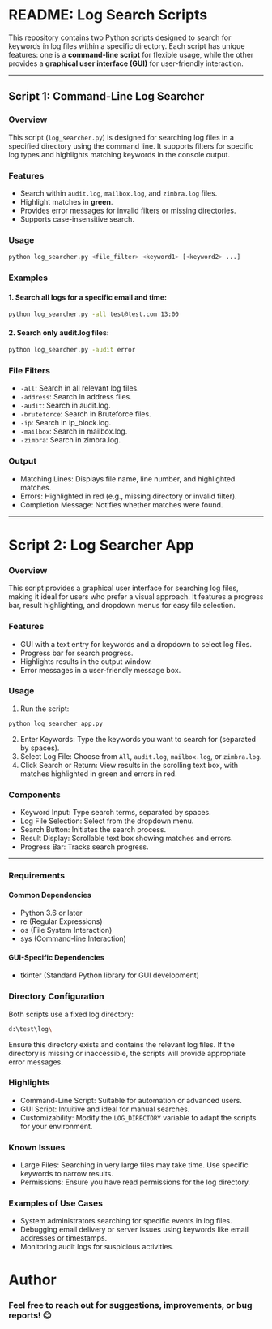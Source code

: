 # README: Log Search Scripts

This repository contains two Python scripts designed to search for keywords in log files within a specific directory. Each script has unique features: one is a **command-line script** for flexible usage, while the other provides a **graphical user interface (GUI)** for user-friendly interaction.

---

## Script 1: **Command-Line Log Searcher**

### **Overview**
This script (`log_searcher.py`) is designed for searching log files in a specified directory using the command line. It supports filters for specific log types and highlights matching keywords in the console output.

### **Features**
- Search within `audit.log`, `mailbox.log`, and `zimbra.log` files.
- Highlight matches in **green**.
- Provides error messages for invalid filters or missing directories.
- Supports case-insensitive search.

### **Usage**
```bash
python log_searcher.py <file_filter> <keyword1> [<keyword2> ...]
```
### **Examples**
#### 1. Search all logs for a specific email and time:
```bash
python log_searcher.py -all test@test.com 13:00
```
#### 2. Search only audit.log files:
```bash
python log_searcher.py -audit error
```
### File Filters
- `-all`: Search in all relevant log files.
- `-address`: Search in address files.
- `-audit`: Search in audit.log.
- `-bruteforce`: Search in Bruteforce files.
- `-ip`: Search in ip_block.log.
- `-mailbox`: Search in mailbox.log.
- `-zimbra`: Search in zimbra.log.
### Output
- Matching Lines: Displays file name, line number, and highlighted matches.
- Errors: Highlighted in red (e.g., missing directory or invalid filter).
- Completion Message: Notifies whether matches were found.
---
# Script 2: Log Searcher App
### **Overview**
This script provides a graphical user interface for searching log files, making it ideal for users who prefer a visual approach. It features a progress bar, result highlighting, and dropdown menus for easy file selection.

### Features
- GUI with a text entry for keywords and a dropdown to select log files.
- Progress bar for search progress.
- Highlights results in the output window.
- Error messages in a user-friendly message box.
### **Usage**
1. Run the script:
```bash
python log_searcher_app.py
```
2. Enter Keywords: Type the keywords you want to search for (separated by spaces).
3. Select Log File: Choose from `All`, `audit.log`, `mailbox.log`, or `zimbra.log`.
4. Click Search or Return: View results in the scrolling text box, with matches highlighted in green and errors in red.
### **Components**
- Keyword Input: Type search terms, separated by spaces.
- Log File Selection: Select from the dropdown menu.
- Search Button: Initiates the search process.
- Result Display: Scrollable text box showing matches and errors.
- Progress Bar: Tracks search progress.
---
### **Requirements**
#### Common Dependencies
- Python 3.6 or later
- re (Regular Expressions)
- os (File System Interaction)
- sys (Command-line Interaction)
#### GUI-Specific Dependencies
- tkinter (Standard Python library for GUI development)
### **Directory Configuration**
Both scripts use a fixed log directory:
```bash
d:\test\log\
```
Ensure this directory exists and contains the relevant log files. If the directory is missing or inaccessible, the scripts will provide appropriate error messages.
### **Highlights**
- Command-Line Script: Suitable for automation or advanced users.
- GUI Script: Intuitive and ideal for manual searches.
- Customizability: Modify the `LOG_DIRECTORY` variable to adapt the scripts for your environment.
### **Known Issues**
- Large Files: Searching in very large files may take time. Use specific keywords to narrow results.
- Permissions: Ensure you have read permissions for the log directory.
### **Examples of Use Cases**
- System administrators searching for specific events in log files.
- Debugging email delivery or server issues using keywords like email addresses or timestamps.
- Monitoring audit logs for suspicious activities.
# **Author**
### Feel free to reach out for suggestions, improvements, or bug reports! 😊

